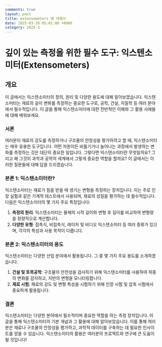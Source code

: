 ```yaml
---
comments: true
layout: post
title: extensometers 에 대해서
date: 2025-03-28 05:01:08 +0900
category: 2025-3
---
```


# 깊이 있는 측정을 위한 필수 도구: 익스텐소미터(Extensometers)

## 개요
이 글에서는 익스텐소미터의 정의, 원리 및 다양한 용도에 대해 알아보겠습니다. 익스텐소미터는 재료의 길이 변화를 측정하는 중요한 도구로, 공학, 건설, 지질학 등 여러 분야에서 필수적입니다. 이 글을 통해 익스텐소미터에 대한 전반적인 이해와 그 활용 사례들에 대해 배워보세요.

### 서론
여러분이 재료의 강도를 측정하거나 구조물의 안정성을 평가하려고 할 때, 익스텐소미터는 매우 유용한 도구입니다. 어떤 자원이든 비틀기거나 늘어나는 과정에서 발생하는 변화를 측정하는 것은 대단히 중요한 일입니다. 그렇다면 익스텐소미터란 무엇일까요? 그리고 왜 그것이 과학과 공학의 세계에서 그렇게 중요한 역할을 할까요? 이 글에서는 이러한 질문들에 대해 답을 드리겠습니다.

### 본론 1: 익스텐소미터란?
익스텐소미터는 재료가 힘을 받을 때 생기는 변형을 측정하는 장치입니다. 이는 주로 인장 실험과 같은 기계적 테스트에서 사용되며, 재료의 성질을 평가하는 데 필수적입니다. 다음은 익스텐소미터의 몇 가지 주요 특징입니다:

1. **측정의 원리**: 익스텐소미터는 물체의 시작 길이와 변형 후 길이를 비교하여 변형량을 정량적으로 계산합니다.
2. **다양한 유형**: 접촉식, 비접촉식, 레이저 및 비디오 익스텐소미터 등 여러 종류가 있으며, 각각의 특성과 사용 목적이 다릅니다.

### 본론 2: 익스텐소미터의 용도
익스텐소미터는 다양한 산업 분야에서 활용됩니다. 그 중 몇 가지 주요 용도를 소개하겠습니다.

1. **건설 및 토목공학**: 구조물의 안전성을 검사하기 위해 익스텐소미터를 사용하여 하중의 변화를 감지하고, 지반의 변형을 모니터링합니다.
2. **재료 시험**: 재료의 강도 및 변형 특성을 시험하기 위해 인장 시험 및 압축 시험에서 중요하게 활용됩니다.

### 결론
익스텐소미터는 다양한 분야에서 필수적이며 중요한 역할을 하는 측정 장치입니다. 이 글을 통해 익스텐소미터의 기본 개념과 그 활용에 대해 알아보았습니다. 이를 통해 여러분은 재료나 구조물의 안정성을 평가하고, 과학적 데이터를 구축하는 데 필요한 인사이트를 얻을 수 있습니다. 익스텐소미터의 활용은 여러분의 프로젝트와 연구에 큰 도움이 될 것입니다!